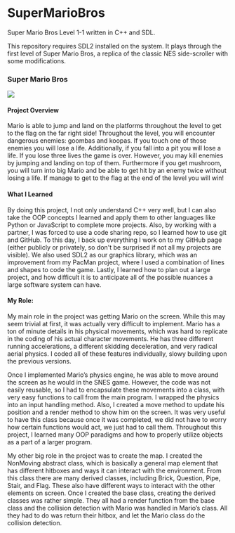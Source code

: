 # SuperMarioBros
Super Mario Bros Level 1-1 written in C++ and SDL.

This repository requires SDL2 installed on the system. It plays through the first level of Super Mario Bros, 
a replica of the classic NES side-scroller with some modifications.

<h3 class="modal-title" id="myModalLabel">Super Mario Bros</h3>
        <img src="http://coryjbara.com/assets/images/mario2.jpg">
        <h4>Project Overview</h4>
        <p>Mario is able to jump and land on the platforms throughout the level to get to the flag on the far right side! Throughout the level, you will encounter dangerous enemies: goombas and koopas. If you touch one of those enemies you will lose a life. Additionally, if you fall into a pit you will lose a life. If you lose three lives the game is over. However, you may kill enemies by jumping and landing on top of them. Furthermore if you get mushroom, you will turn into big Mario and be able to get hit by an enemy twice without losing a life. If manage to get to the flag at the end of the level you will win!</p>
        <h4>What I Learned</h4>
        <p>By doing this project, I not only understand C++ very well, but I can also take the OOP concepts I learned and apply them to other languages like Python or JavaScript to complete more projects. Also, by working with a partner, I was forced to use a code sharing repo, so I learned how to use git and GitHub. To this day, I back up everything I work on to my GitHub page (either publicly or privately, so don't be surprised if not all my projects are visible). We also used SDL2 as our graphics library, which was an improvement from my PacMan project, where I used a combination of lines and shapes to code the game. Lastly, I learned how to plan out a large project, and how difficult it is to anticipate all of the possible nuances a large software system can have.</p>
        <h4>My Role:</h4>
        <p>My main role in the project was getting Mario on the screen. While this may seem trivial at first, it was actually very difficult to implement. Mario has a ton of minute details in his physical movements, which was hard to replicate in the coding of his actual character movements. He has three different running accelerations, a different skidding deceleration, and very radical aerial physics. I coded all of these features individually, slowy building upon the previous versions.</p>
        <p>Once I implemented Mario’s physics engine, he was able to move around the screen as he would in the SNES game. However, the code was not easily reusable, so I had to encapsulate these movements into a class, with very easy functions to call from the main program. I wrapped the physics into an input handling method. Also, I created a move method to update his position and a render method to show him on the screen. It was very useful to have this class because once it was completed, we did not have to worry how certain functions would act, we just had to call them. Throughout this project, I learned many OOP paradigms and how to properly utilize objects as a part of a larger program.</p>
        <p>My other big role in the project was to create the map. I created the NonMoving abstract class, which is basically a general map element that has different hitboxes and ways it can interact with the environment. From this class there are many derived classes, including Brick, Question, Pipe, Stair, and Flag. These also have different ways to interact with the other elements on screen. Once I created the base class, creating the derived classes was rather simple. They all had a render function from the base class and the collision detection with Mario was handled in Mario’s class. All they had to do was return their hitbox, and let the Mario class do the collision detection.</p>
